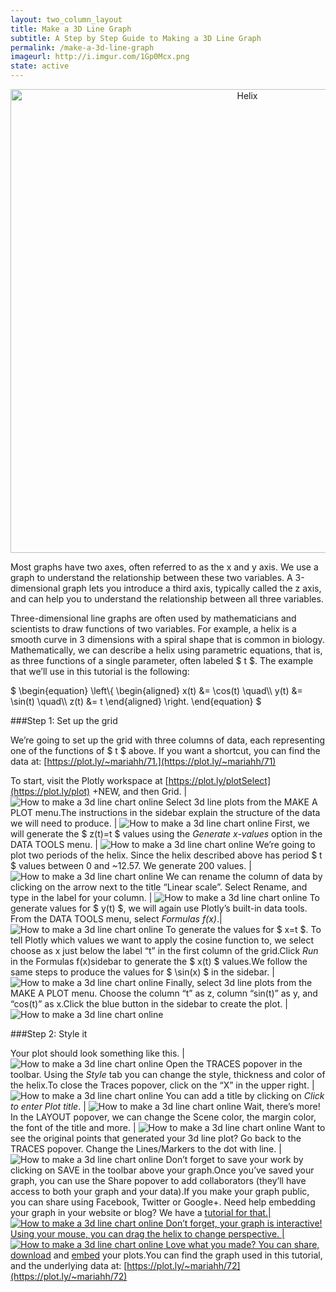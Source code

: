 ```yaml
---
layout: two_column_layout
title: Make a 3D Line Graph
subtitle: A Step by Step Guide to Making a 3D Line Graph
permalink: /make-a-3d-line-graph
imageurl: http://i.imgur.com/1Gp0Mcx.png
state: active
---
```


<div>
    <a href="https://plot.ly/~mariahh/72/" target="_blank" title="Helix" style="display: block; text-align: center;"><img src="https://plot.ly/~mariahh/72.png" alt="Helix" style="max-width: 100%;width: 742px;"  width="742" onerror="this.onerror=null;this.src='https://plot.ly/404.png';" /></a>
    <script data-plotly="mariahh:72" src="https://plot.ly/embed.js" async></script>
</div>

Most graphs have two axes, often referred to as the x and y axis. We use a graph to understand the relationship between these two variables. A 3-dimensional graph lets you introduce a third axis, typically called the z axis, and can help you to understand the relationship between all three variables.

Three-dimensional line graphs are often used by mathematicians and scientists to draw functions of two variables. For example, a helix is a smooth curve in 3 dimensions with a spiral shape that is common in biology. Mathematically, we can describe a helix using parametric equations, that is, as three functions of a single parameter, often labeled $ t $. The example that we’ll use in this tutorial is the following:

<p>$ \begin{equation} \left\{ \begin{aligned} x(t) &amp;= \cos(t) \quad\\ y(t) &amp;= \sin(t) \quad\\ z(t) &amp;= t \end{aligned} \right. \end{equation} $</p>

###Step 1: Set up the grid

We’re going to set up the grid with three columns of data, each representing one of the functions of $ t $ above. If you want a shortcut, you can find the data at: [https://plot.ly/~mariahh/71.](https://plot.ly/~mariahh/71)

To start, visit the Plotly workspace at [https://plot.ly/plotSelect](https://plot.ly/plot) +NEW, and then Grid. | ![How to make a 3d line chart online](https://plot.ly/static/learn/images/web_app_tutorials/how-to-make-a-3d-line-chart-online/image10.png)
Select 3d line plots from the MAKE A PLOT menu.The instructions in the sidebar explain the structure of the data we will need to produce. | ![How to make a 3d line chart online](https://plot.ly/static/learn/images/web_app_tutorials/how-to-make-a-3d-line-chart-online/image05.png)
First, we will generate the $ z(t)=t $ values using the *Generate x-values* option in the DATA TOOLS menu. | ![How to make a 3d line chart online](https://plot.ly/static/learn/images/web_app_tutorials/how-to-make-a-3d-line-chart-online/image04.png)
We’re going to plot two periods of the helix. Since the helix described above has period $ t $ values between 0 and ~12.57. We generate 200 values. | ![How to make a 3d line chart online](https://plot.ly/static/learn/images/web_app_tutorials/how-to-make-a-3d-line-chart-online/image09.png)
We can rename the column of data by clicking on the arrow next to the title “Linear scale”. Select Rename, and type in the label for your column. | ![How to make a 3d line chart online](https://plot.ly/static/learn/images/web_app_tutorials/how-to-make-a-3d-line-chart-online/image02.png)
To generate values for $ y(t) $, we will again use Plotly’s built-in data tools. From the DATA TOOLS menu, select *Formulas f(x)*.| ![How to make a 3d line chart online](https://plot.ly/static/learn/images/web_app_tutorials/how-to-make-a-3d-line-chart-online/image01.png)
To generate the values for $ x=t $. To tell Plotly which values we want to apply the cosine function to, we select choose as x just below the label “t” in the first column of the grid.Click *Run* in the Formulas f(x)sidebar to generate the $ x(t) $ values.We follow the same steps to produce the values for $ \sin(x) $ in the sidebar. | ![How to make a 3d line chart online](https://plot.ly/static/learn/images/web_app_tutorials/how-to-make-a-3d-line-chart-online/image01.png)
Finally, select 3d line plots from the MAKE A PLOT menu. Choose the column “t” as z, column “sin(t)” as y, and “cos(t)” as x.Click the blue button in the sidebar to create the plot. | ![How to make a 3d line chart online](https://plot.ly/static/learn/images/web_app_tutorials/how-to-make-a-3d-line-chart-online/image07.png)

###Step 2: Style it

Your plot should look something like this. | ![How to make a 3d line chart online](https://plot.ly/static/learn/images/web_app_tutorials/how-to-make-a-3d-line-chart-online/image08.png)
Open the TRACES popover in the toolbar. Using the *Style* tab you can change the style, thickness and color of the helix.To close the Traces popover, click on the “X” in the upper right. | ![How to make a 3d line chart online](https://plot.ly/static/learn/images/web_app_tutorials/how-to-make-a-3d-line-chart-online/image00.png)
You can add a title by clicking on *Click to enter Plot title*. | ![How to make a 3d line chart online](https://plot.ly/static/learn/images/web_app_tutorials/how-to-make-a-3d-line-chart-online/image03.png)
Wait, there’s more! In the LAYOUT popover, we can change the Scene color, the margin color, the font of the title and more. | ![How to make a 3d line chart online](https://plot.ly/static/learn/images/web_app_tutorials/how-to-make-a-3d-line-chart-online/image12.png)
Want to see the original points that generated your 3d line plot? Go back to the TRACES popover. Change the Lines/Markers to the dot with line. | ![How to make a 3d line chart online](https://plot.ly/static/learn/images/web_app_tutorials/how-to-make-a-3d-line-chart-online/image11.png)
Don’t forget to save your work by clicking on SAVE in the toolbar above your graph.Once you’ve saved your graph, you can use the Share popover to add collaborators (they’ll have access to both your graph and your data).If you make your graph public, you can share using Facebook, Twitter or Google+. Need help embedding your graph in your website or blog? We have a <a href="https://plot.ly/how-to-embed-plotly-graphs-in-websites/">tutorial for that.| ![How to make a 3d line chart online](https://plot.ly/static/learn/images/web_app_tutorials/how-to-make-a-3d-line-chart-online/image06.png)
Don’t forget, your graph is interactive! Using your mouse, you can drag the helix to change perspective. | ![How to make a 3d line chart online](https://plot.ly/static/learn/images/web_app_tutorials/how-to-make-a-3d-line-chart-online/image13.png)
Love what you made? You can [share, download](https://plot.ly/share-print/) and [embed](https://plot.ly/embed/) your plots.You can find the graph used in this tutorial, and the underlying data at: [https://plot.ly/~mariahh/72](https://plot.ly/~mariahh/72)



